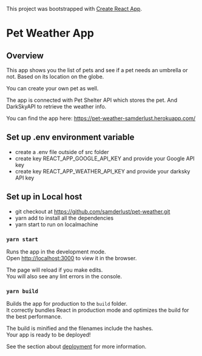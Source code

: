 This project was bootstrapped with [Create React App](https://github.com/facebook/create-react-app).

# Pet Weather App

## Overview

This app shows you the list of pets and see if a pet needs an umbrella or not. Based on its location on the globe.

You can create your own pet as well.

The app is connected with Pet Shelter API which stores the pet. And DarkSkyAPI to retrieve the weather info.

You can find the app here: https://pet-weather-samderlust.herokuapp.com/

## Set up .env environment variable

- create a .env file outside of src folder
- create key REACT_APP_GOOGLE_API_KEY and provide your Google API key
- create key REACT_APP_WEATHER_API_KEY and provide your darksky API key

## Set up in Local host

- git checkout at https://github.com/samderlust/pet-weather.git
- yarn add to install all the dependencies
- yarn start to run on localmachine

### `yarn start`

Runs the app in the development mode.<br />
Open [http://localhost:3000](http://localhost:3000) to view it in the browser.

The page will reload if you make edits.<br />
You will also see any lint errors in the console.

### `yarn build`

Builds the app for production to the `build` folder.<br />
It correctly bundles React in production mode and optimizes the build for the best performance.

The build is minified and the filenames include the hashes.<br />
Your app is ready to be deployed!

See the section about [deployment](https://facebook.github.io/create-react-app/docs/deployment) for more information.
